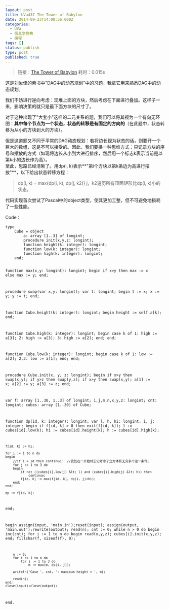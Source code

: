 ```yaml
---
layout: post
title: UVa437 The Tower of Babylon
date: 2014-09-23T14:00:56.000Z
categories:
  - UVa
  - 信息学竞赛
  - 编程
tags: []
status: publish
type: post
published: true
---
```


> 链接：[The Tower of Babylon](http://uva.onlinejudge.org/index.php?option=com_onlinejudge&Itemid=8&category=6&page=show_problem&problem=378") 耗时：0.015s

这是刘汝佳的紫书中"DAG中的动态规划"中的习题，我拿它用来熟悉DAG中的动态规划。

我们不妨进行逆向考虑：现堆上面的方块，然后考虑在下面进行叠加。这样子一来，影响决策的就只是最下面方块的尺寸了。

对于这种出现了"大套小"这样的二元关系的题，我们可以将其视为一个有向无环图：**其中每个节点为一个状态，状态的转移是有固定的方向的**（在此题中，状态转移为从小的方块到大的方块）。

但是这道题又不同于平常的DAG动态规划：若将边长视为状态的话，则要开一个巨大的数组，这是不可以接受的。因此，我们要换一种思维方式：只记录方块的序号和摆放的方式（如现将边长从小到大进行排序，然后用一个标志k表示当前是以第k小的边长作为高）。<br /> 至此，思路已经清晰了。用dp(i, k)表示**"第i个方块以第k条边为高进行摆放"**，以下给出状态转移方程：</p>

<blockquote>

<p>dp(i, k) = max{dp(i, k), dp(j, k2)} j，k2遍历所有顶面矩形比dp(i, k)小的状态。</p> </blockquote>

<p>代码实现首次尝试了Pascal中的object类型，使其更加工整，但不可避免地损耗了一些性能。</p>

<p>Code：</p>
<pre><code>type
    Cube = object
        a: array [1..3] of longint;
        procedure init(x,y,z: longint);
        function height(k: integer): longint;
        function low(k: integer): longint;
        function high(k: integer): longint;
    end;

function max(x,y: longint): longint;
begin
    if x&gt;y then max := x else max := y;
end;

procedure swap(var x,y: longint);
var
    t: longint;
begin
    t := x;
    x := y;
    y := t;
end;

function Cube.height(k: integer): longint;
begin
    height := self.a[k];
end;

function Cube.high(k: integer): longint;
begin
    case k of
        1: high := a[3];
        2: high := a[3];
        3: high := a[2];
    end;
end;

function Cube.low(k: integer): longint;
begin
    case k of
        1: low := a[2];
        2,3: low := a[1];
    end;
end;

procedure Cube.init(x, y, z: longint);
begin
   if x&gt;y then swap(x,y);
   if y&gt;z then swap(y,z);
   if x&gt;y then swap(x,y);
   a[1] := x;
   a[2] := y;
   a[3] := z;
end;

var
    f: array [1..30, 1..3] of longint;
    i,j,m,n,x,y,z: longint;
    cnt: longint;
    cubes: array [1..30] of Cube;

function dp(id, k: integer): longint;
var
    l, h, hi: longint;
    i, j: integer;
begin
    if f[id, k] &gt; 0 then
        exit(f[id, k]);
    l := cubes[id].low(k);
    hi := cubes[id].height(k);
    h := cubes[id].high(k);

    f[id, k] := hi;

    for i := 1 to n do
    begin
        //if i = id then continue;  //此处在一开始时忘记考虑了立方体有无穷多个这一条件。
        for j := 1 to 3 do
        begin
            if not ((cubes[i].low(j) &lt; l) and (cubes[i].high(j) &lt; h)) then
                continue;
            f[id, k] := max(f[id, k], dp(i, j)+hi);
        end;
    end;

    dp := f[id, k];
end;

begin
    assign(input, 'main.in');reset(input);
    assign(output, 'main.out');rewrite(output);
    read(n);
    cnt := 0;
    while n &gt; 0 do
    begin
        inc(cnt);
        for i := 1 to n do
        begin
            read(x,y,z);
            cubes[i].init(x,y,z);
        end;
        fillchar(f, sizeof(f), 0);

        m := 0;
        for i := 1 to n do
            for j := 1 to 3 do
                m := max(m, dp(i, j));

        writeln('Case ', cnt, ': maximum height = ', m);

        read(n);
    end;
    close(input);close(output);
end.
</code></pre>
